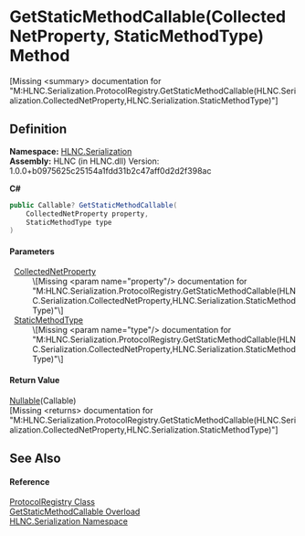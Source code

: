 # GetStaticMethodCallable(CollectedNetProperty, StaticMethodType) Method


\[Missing &lt;summary&gt; documentation for "M:HLNC.Serialization.ProtocolRegistry.GetStaticMethodCallable(HLNC.Serialization.CollectedNetProperty,HLNC.Serialization.StaticMethodType)"\]



## Definition
**Namespace:** <a href="N_HLNC_Serialization">HLNC.Serialization</a>  
**Assembly:** HLNC (in HLNC.dll) Version: 1.0.0+b0975625c25154a1fdd31b2c47aff0d2d2f398ac

**C#**
``` C#
public Callable? GetStaticMethodCallable(
	CollectedNetProperty property,
	StaticMethodType type
)
```



#### Parameters
<dl><dt>  <a href="T_HLNC_Serialization_CollectedNetProperty">CollectedNetProperty</a></dt><dd>\[Missing &lt;param name="property"/&gt; documentation for "M:HLNC.Serialization.ProtocolRegistry.GetStaticMethodCallable(HLNC.Serialization.CollectedNetProperty,HLNC.Serialization.StaticMethodType)"\]</dd><dt>  <a href="T_HLNC_Serialization_StaticMethodType">StaticMethodType</a></dt><dd>\[Missing &lt;param name="type"/&gt; documentation for "M:HLNC.Serialization.ProtocolRegistry.GetStaticMethodCallable(HLNC.Serialization.CollectedNetProperty,HLNC.Serialization.StaticMethodType)"\]</dd></dl>

#### Return Value
<a href="https://learn.microsoft.com/dotnet/api/system.nullable-1" target="_blank" rel="noopener noreferrer">Nullable</a>(Callable)  
\[Missing &lt;returns&gt; documentation for "M:HLNC.Serialization.ProtocolRegistry.GetStaticMethodCallable(HLNC.Serialization.CollectedNetProperty,HLNC.Serialization.StaticMethodType)"\]

## See Also


#### Reference
<a href="T_HLNC_Serialization_ProtocolRegistry">ProtocolRegistry Class</a>  
<a href="Overload_HLNC_Serialization_ProtocolRegistry_GetStaticMethodCallable">GetStaticMethodCallable Overload</a>  
<a href="N_HLNC_Serialization">HLNC.Serialization Namespace</a>  
